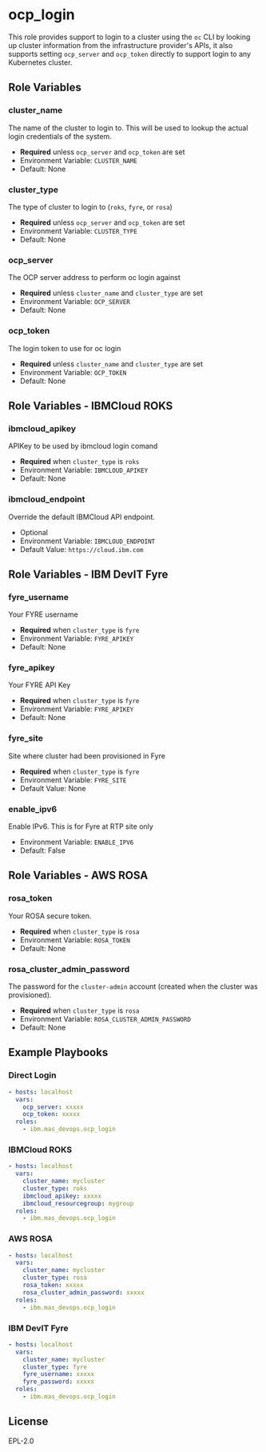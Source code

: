 ocp_login
=========

This role provides support to login to a cluster using the `oc` CLI by looking up cluster information from the infrastructure provider's APIs, it also supports setting `ocp_server` and `ocp_token` directly to support login to any Kubernetes cluster.


Role Variables
--------------

### cluster_name
The name of the cluster to login to.  This will be used to lookup the actual login credentials of the system.

- **Required** unless `ocp_server` and `ocp_token` are set
- Environment Variable: `CLUSTER_NAME`
- Default: None

### cluster_type
The type of cluster to login to (`roks`, `fyre`, or `rosa`)

- **Required** unless `ocp_server` and `ocp_token` are set
- Environment Variable: `CLUSTER_TYPE`
- Default: None

### ocp_server
The OCP server address to perform oc login against

- **Required** unless `cluster_name` and `cluster_type` are set
- Environment Variable: `OCP_SERVER`
- Default: None

### ocp_token
The login token to use for oc login

- **Required** unless `cluster_name` and `cluster_type` are set
- Environment Variable: `OCP_TOKEN`
- Default: None


Role Variables - IBMCloud ROKS
------------------------------
### ibmcloud_apikey
APIKey to be used by ibmcloud login comand

- **Required** when `cluster_type` is `roks`
- Environment Variable: `IBMCLOUD_APIKEY`
- Default: None

### ibmcloud_endpoint
Override the default IBMCloud API endpoint.

- Optional
- Environment Variable: `IBMCLOUD_ENDPOINT`
- Default Value: `https://cloud.ibm.com`


Role Variables - IBM DevIT Fyre
------------------------------
### fyre_username
Your FYRE username

- **Required** when `cluster_type` is `fyre`
- Environment Variable: `FYRE_APIKEY`
- Default: None

### fyre_apikey
Your FYRE API Key
- **Required** when `cluster_type` is `fyre`
- Environment Variable: `FYRE_APIKEY`
- Default: None

### fyre_site
Site where cluster had been provisioned in Fyre

- **Required** when `cluster_type` is `fyre`
- Environment Variable: `FYRE_SITE`
- Default Value: None

### enable_ipv6
Enable IPv6.  This is for Fyre at RTP site only
- Environment Variable: `ENABLE_IPV6`
- Default: False

Role Variables - AWS ROSA
-------------------------
### rosa_token
Your ROSA secure token.

- **Required** when `cluster_type` is `rosa`
- Environment Variable: `ROSA_TOKEN`
- Default: None

### rosa_cluster_admin_password
The password for the `cluster-admin` account (created when the cluster was provisioned).

- **Required** when `cluster_type` is `rosa`
- Environment Variable: `ROSA_CLUSTER_ADMIN_PASSWORD`
- Default: None

Example Playbooks
----------------

### Direct Login
```yaml
- hosts: localhost
  vars:
    ocp_server: xxxxx
    ocp_token: xxxxx
  roles:
    - ibm.mas_devops.ocp_login
```

### IBMCloud ROKS
```yaml
- hosts: localhost
  vars:
    cluster_name: mycluster
    cluster_type: roks
    ibmcloud_apikey: xxxxx
    ibmcloud_resourcegroup: mygroup
  roles:
    - ibm.mas_devops.ocp_login
```

### AWS ROSA
```yaml
- hosts: localhost
  vars:
    cluster_name: mycluster
    cluster_type: rosa
    rosa_token: xxxxx
    rosa_cluster_admin_password: xxxxx
  roles:
    - ibm.mas_devops.ocp_login
```

### IBM DevIT Fyre
```yaml
- hosts: localhost
  vars:
    cluster_name: mycluster
    cluster_type: fyre
    fyre_username: xxxxx
    fyre_password: xxxxx
  roles:
    - ibm.mas_devops.ocp_login
```

License
-------

EPL-2.0
